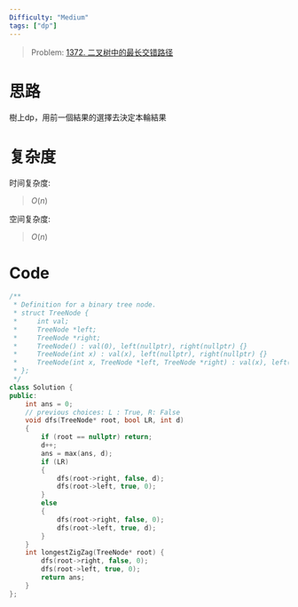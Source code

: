 ```yaml
---
Difficulty: "Medium"
tags: ["dp"]
---
```



> Problem: [1372. 二叉树中的最长交错路径](https://leetcode.cn/problems/longest-zigzag-path-in-a-binary-tree/description/)

# 思路

樹上dp，用前一個結果的選擇去決定本輪結果

# 复杂度

时间复杂度:
> $O(n)$

空间复杂度:
> $O(n)$

# Code
```C++
/**
 * Definition for a binary tree node.
 * struct TreeNode {
 *     int val;
 *     TreeNode *left;
 *     TreeNode *right;
 *     TreeNode() : val(0), left(nullptr), right(nullptr) {}
 *     TreeNode(int x) : val(x), left(nullptr), right(nullptr) {}
 *     TreeNode(int x, TreeNode *left, TreeNode *right) : val(x), left(left), right(right) {}
 * };
 */
class Solution {
public:
    int ans = 0;
    // previous choices: L : True, R: False 
    void dfs(TreeNode* root, bool LR, int d)
    {
        if (root == nullptr) return;
        d++;
        ans = max(ans, d);
        if (LR)
        {
            dfs(root->right, false, d);
            dfs(root->left, true, 0);
        }
        else
        {
            dfs(root->right, false, 0);
            dfs(root->left, true, d);
        }
    }
    int longestZigZag(TreeNode* root) {
        dfs(root->right, false, 0);
        dfs(root->left, true, 0);
        return ans;
    }
};
```
  
